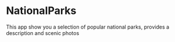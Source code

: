 # NationalParks
This app show you a selection of popular national parks, provides a description and scenic photos
